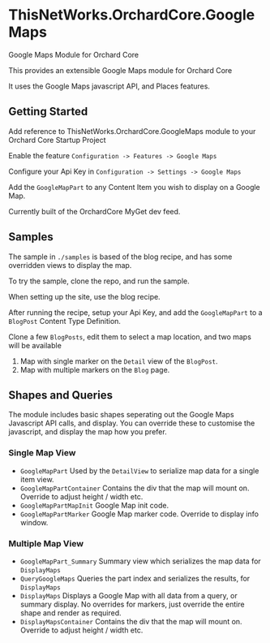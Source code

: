# ThisNetWorks.OrchardCore.GoogleMaps

Google Maps Module for Orchard Core

This provides an extensible Google Maps module for Orchard Core

It uses the Google Maps javascript API, and Places features.

## Getting Started

Add reference to ThisNetWorks.OrchardCore.GoogleMaps module to your Orchard Core Startup Project

Enable the feature `Configuration -> Features -> Google Maps`

Configure your Api Key in `Configuration -> Settings -> Google Maps`

Add the `GoogleMapPart` to any Content Item you wish to display on a Google Map.

Currently built of the OrchardCore MyGet dev feed.

## Samples

The sample in `./samples` is based of the blog recipe, and has some overridden views to display the map.

To try the sample, clone the repo, and run the sample.

When setting up the site, use the blog recipe.

After running the recipe, setup your Api Key, and add the `GoogleMapPart` to a `BlogPost` Content Type Definition.

Clone a few `BlogPosts`, edit them to select a map location, and two maps will be available
1. Map with single marker on the `Detail` view of the `BlogPost`.
2. Map with multiple markers on the `Blog` page.

## Shapes and Queries

The module includes basic shapes seperating out the Google Maps Javascript API calls, and display.
You can override these to customise the javascript, and display the map how you prefer.

### Single Map View
- `GoogleMapPart` Used by the `DetailView` to serialize map data for a single item view.
- `GoogleMapPartContainer` Contains the div that the map will mount on. Override to adjust height / width etc.
- `GoogleMapPartMapInit` Google Map init code.
- `GoogleMapPartMarker` Google Map marker code. Override to display info window.

### Multiple Map View

- `GoogleMapPart_Summary` Summary view which serializes the map data for `DisplayMaps`
- `QueryGoogleMaps` Queries the part index and serializes the results, for `DisplayMaps`
- `DisplayMaps` Displays a Google Map with all data from a query, or summary display. No overrides for markers, just override the entire shape and render as required.
- `DisplayMapsContainer` Contains the div that the map will mount on. Override to adjust height / width etc.

